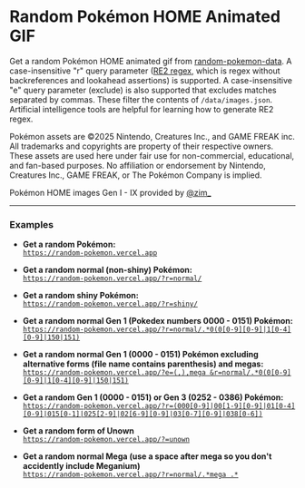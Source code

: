# Random Pokémon HOME Animated GIF

Get a random Pokémon HOME animated gif from [random-pokemon-data](https://github.com/Ebola16/random-pokemon-data). A case-insensitive "r" query parameter ([RE2 regex](https://www.npmjs.com/package/re2), which is regex without backreferences and lookahead assertions) is supported. A case-insensitive "e" query parameter (exclude) is also supported that excludes matches separated by commas. These filter the contents of `/data/images.json`. Artificial intelligence tools are helpful for learning how to generate RE2 regex.

Pokémon assets are ©2025 Nintendo, Creatures Inc., and GAME FREAK inc.
All trademarks and copyrights are property of their respective owners.
These assets are used here under fair use for non-commercial, educational, and fan-based purposes.
No affiliation or endorsement by Nintendo, Creatures Inc., GAME FREAK, or The Pokémon Company is implied.

Pokémon HOME images Gen I - IX provided by [@zim_](https://x.com/zim_)

---

### Examples

- **Get a random Pokémon:**  
  [`https://random-pokemon.vercel.app`](https://random-pokemon.vercel.app)

- **Get a random normal (non-shiny) Pokémon:**  
  [`https://random-pokemon.vercel.app/?r=normal/`](https://random-pokemon.vercel.app/?r=normal/)

- **Get a random shiny Pokémon:**  
  [`https://random-pokemon.vercel.app/?r=shiny/`](https://random-pokemon.vercel.app/?r=shiny/)

- **Get a random normal Gen 1 (Pokedex numbers 0000 - 0151) Pokémon:**  
  [`https://random-pokemon.vercel.app/?r=normal/.*0(0[0-9][0-9]|1[0-4][0-9]|150|151)`](https://random-pokemon.vercel.app/?r=normal/.*0(0[0-9][0-9]|1[0-4][0-9]|150|151))

- **Get a random normal Gen 1 (0000 - 0151) Pokémon excluding alternative forms (file name contains parenthesis) and megas:**  
  [`https://random-pokemon.vercel.app/?e=(,),mega &r=normal/.*0(0[0-9][0-9]|1[0-4][0-9]|150|151)`](https://random-pokemon.vercel.app/?e=(,),mega%20&r=normal/.*0(0[0-9][0-9]|1[0-4][0-9]|150|151))

- **Get a random Gen 1 (0000 - 0151) or Gen 3 (0252 - 0386) Pokémon:**  
  [`https://random-pokemon.vercel.app/?r=(000[0-9]|00[1-9][0-9]|01[0-4][0-9]|015[0-1]|025[2-9]|02[6-9][0-9]|03[0-7][0-9]|038[0-6])`](https://random-pokemon.vercel.app/?r=(000[0-9]|00[1-9][0-9]|01[0-4][0-9]|015[0-1]|025[2-9]|02[6-9][0-9]|03[0-7][0-9]|038[0-6]))

- **Get a random form of Unown**  
  [`https://random-pokemon.vercel.app/?=unown`](https://random-pokemon.vercel.app/?r=unown)

- **Get a random normal Mega (use a space after mega so you don't accidently include Meganium)**  
  [`https://random-pokemon.vercel.app/?r=normal/.*mega .*`](https://random-pokemon.vercel.app/?r=normal/.*mega%20.*)